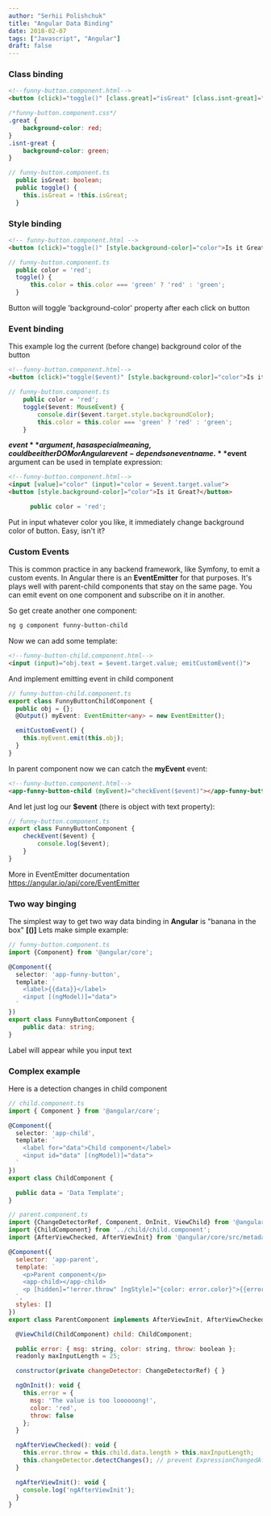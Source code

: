 ```yaml
---
author: "Serhii Polishchuk"
title: "Angular Data Binding"
date: 2018-02-07
tags: ["Javascript", "Angular"]
draft: false
---
```

<!--more-->
### Class binding
```html
<!--funny-button.component.html-->
<button (click)="toggle()" [class.great]="isGreat" [class.isnt-great]="!isGreat">Is it Great?</button>
```
```css
/*funny-button.component.css*/
.great {
    background-color: red;
}
.isnt-great {
    background-color: green;
}
```
```ts
// funny-button.component.ts
  public isGreat: boolean;
  public toggle() {
    this.isGreat = !this.isGreat;
  }
```


### Style binding

```html
<!-- funny-button.component.html -->
<button (click)="toggle()" [style.background-color]="color">Is it Great?</button>
```
```js
// funny-button.component.ts
  public color = 'red';
  toggle() {
      this.color = this.color === 'green' ? 'red' : 'green';
  }
```
Button will toggle 'background-color' property after each click on button

### Event binding

This example log the current (before change) background color of the button

```html
<!--funny-button.component.html-->
<button (click)="toggle($event)" [style.background-color]="color">Is it Great?</button>
```
```ts
// funny-button.component.ts
    public color = 'red';
    toggle($event: MouseEvent) {
        console.dir($event.target.style.backgroundColor);
        this.color = this.color === 'green' ? 'red' : 'green';
    }
```
**$event** argument, has a special meaning, could be either DOM or Angular event - depends on event name.
**$event** argument can be used in template expression:
```html
<!--funny-button.component.html-->
<input [value]="color" (input)="color = $event.target.value">
<button [style.background-color]="color">Is it Great?</button>
```
```ts
      public color = 'red';
```
Put in input whatever color you like, it immediately change background color of button. Easy, isn't it?

### Custom Events
This is common practice in any backend framework, like Symfony, to emit a custom events. In Angular there is an **EventEmitter** for that purposes. It's plays well with parent-child components that stay on the same page. You can emit event on one component and subscribe on it in another.

So get create another one component:
```bash
ng g component funny-button-child
```
Now we can add some template:
```html
<!--funny-button-child.component.html-->
<input (input)="obj.text = $event.target.value; emitCustomEvent()">
```
And implement emitting event in child component
```ts
// funny-button-child.component.ts
export class FunnyButtonChildComponent {
  public obj = {};
  @Output() myEvent: EventEmitter<any> = new EventEmitter();

  emitCustomEvent() {
    this.myEvent.emit(this.obj);
  }
}
```
In parent component now we can catch the **myEvent** event:
```html
<!--funny-button.component.html-->
<app-funny-button-child (myEvent)="checkEvent($event)"></app-funny-button-child>
```
And let just log our **$event** (there is object with text property):
```ts
// funny-button.component.ts
export class FunnyButtonComponent {
    checkEvent($event) {
        console.log($event);
    }
}
```
More in EventEmitter documentation https://angular.io/api/core/EventEmitter

### Two way binging

The simplest way to get two way data binding in **Angular** is "banana in the box" **[()]**
Lets make simple example:
```ts
// funny-button.component.ts
import {Component} from '@angular/core';

@Component({
  selector: 'app-funny-button',
  template: `
    <label>{{data}}</label>
    <input [(ngModel)]="data">
  `
})
export class FunnyButtonComponent {
    public data: string;
}
```
Label will appear while you input text

### Complex example

Here is a detection changes in child component
```ts
// child.component.ts
import { Component } from '@angular/core';

@Component({
  selector: 'app-child',
  template: `
    <label for="data">Child component</label>
    <input id="data" [(ngModel)]="data">
  `
})
export class ChildComponent {

  public data = 'Data Template';
}
```
```javascript
// parent.component.ts
import {ChangeDetectorRef, Component, OnInit, ViewChild} from '@angular/core';
import {ChildComponent} from '../child/child.component';
import {AfterViewChecked, AfterViewInit} from '@angular/core/src/metadata/lifecycle_hooks';

@Component({
  selector: 'app-parent',
  template: `
    <p>Parent component</p>
    <app-child></app-child>
    <p [hidden]="!error.throw" [ngStyle]="{color: error.color}">{{error.msg}}</p>
  `,
  styles: []
})
export class ParentComponent implements AfterViewInit, AfterViewChecked, OnInit {

  @ViewChild(ChildComponent) child: ChildComponent;

  public error: { msg: string, color: string, throw: boolean };
  readonly maxInputLength = 25;

  constructor(private changeDetector: ChangeDetectorRef) { }

  ngOnInit(): void {
    this.error = {
      msg: 'The value is too loooooong!',
      color: 'red',
      throw: false
    };
  }

  ngAfterViewChecked(): void {
    this.error.throw = this.child.data.length > this.maxInputLength;
    this.changeDetector.detectChanges(); // prevent ExpressionChangedAfterItHasBeenCheckedError
  }

  ngAfterViewInit(): void {
    console.log('ngAfterViewInit');
  }
}
```
